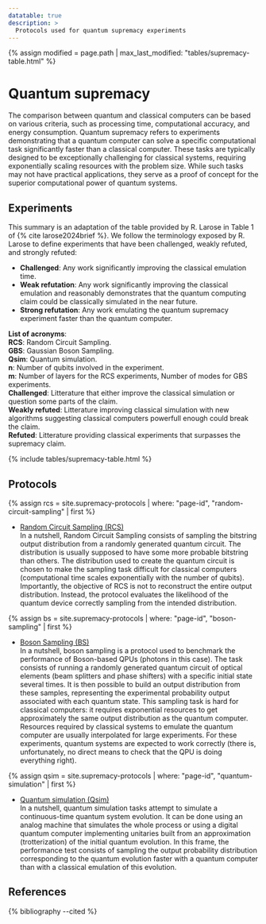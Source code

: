 ```yaml
---
datatable: true
description: >
  Protocols used for quantum supremacy experiments
---
```

{% assign modified = page.path | max_last_modified: "tables/supremacy-table.html" %}

# Quantum supremacy

The comparison between quantum and classical computers can be based on various criteria, such as processing time, computational accuracy, and energy consumption. Quantum supremacy refers to experiments demonstrating that a quantum computer can solve a specific computational task significantly faster than a classical computer. These tasks are typically designed to be exceptionally challenging for classical systems, requiring exponentially scaling resources with the problem size. While such tasks may not have practical applications, they serve as a proof of concept for the superior computational power of quantum systems.

## Experiments

This summary is an adaptation of the table provided by R. Larose in Table 1 of {% cite larose2024brief %}. We follow the terminology exposed by R. Larose to define experiments that have been challenged, weakly refuted, and strongly refuted:
- **Challenged**: Any work significantly improving the classical emulation time.
- **Weak refutation**: Any work significantly improving the classical emulation and reasonably demonstrates that the quantum computing claim could be classically simulated in the near future.
- **Strong refutation**: Any work emulating the quantum supremacy experiment faster than the quantum computer.  


**List of acronyms**:  
**RCS**: Random Circuit Sampling.  
**GBS**: Gaussian Boson Sampling.  
**Qsim**: Quantum simulation.  
**n**: Number of qubits involved in the experiment.  
**m**: Number of layers for the RCS experiments, Number of modes for GBS experiments.  
**Challenged**: Litterature that either improve the classical simulation or question some parts of the claim.  
**Weakly refuted**: Litterature improving classical simulation with new algorithms suggesting classical computers powerfull enough could break the claim.  
**Refuted**: Litterature providing classical experiments that surpasses the supremacy claim.  

{% include tables/supremacy-table.html %}

<script type="text/javascript">
    $(document).ready(function() {
      $('.supremacy-table').DataTable(
        {
          "pageLength": 100,
          "drawCallback": function(settings){ 
            MathJax.Hub.Queue(["Typeset", MathJax.Hub]); 
          }
        } 
      );
    });
</script>

## Protocols

{% assign rcs = site.supremacy-protocols | where: "page-id", "random-circuit-sampling" | first %}
- <a href="{{ rcs.url | prepend: site.baseurl }}">Random Circuit Sampling (RCS)</a>  
In a nutshell, Random Circuit Sampling consists of sampling the bitstring output distribution from a randomly generated quantum circuit. The distribution is usually supposed to have some more probable bitstring than others. The distribution used to create the quantum circuit is chosen to make the sampling task difficult for classical computers (computational time scales exponentially with the number of qubits). Importantly, the objective of RCS is not to reconstruct the entire output distribution. Instead, the protocol evaluates the likelihood of the quantum device correctly sampling from the intended distribution.

{% assign bs = site.supremacy-protocols | where: "page-id", "boson-sampling" | first %}
- <a href="{{ bs.url | prepend: site.baseurl }}">Boson Sampling (BS)</a>  
In a nutshell, boson sampling is a protocol used to benchmark the performance of Boson-based QPUs (photons in this case). The task consists of running a randomly generated quantum circuit of optical elements (beam splitters and phase shifters) with a specific initial state several times. It is then possible to build an output distribution from these samples, representing the experimental probability output associated with each quantum state. This sampling task is hard for classical computers: it requires exponential resources to get approximately the same output distribution as the quantum computer. Resources required by classical systems to emulate the quantum computer are usually interpolated for large experiments. For these experiments, quantum systems are expected to work correctly (there is, unfortunately, no direct means to check that the QPU is doing everything right).

{% assign qsim = site.supremacy-protocols | where: "page-id", "quantum-simulation" | first %}
- <a href="{{ qsim.url | prepend: site.baseurl }}">Quantum simulation (Qsim)</a>  
In a nutshell, quantum simulation tasks attempt to simulate a continuous-time quantum system evolution. It can be done using an analog machine that simulates the whole process or using a digital quantum computer implementing unitaries built from an approximation (trotterization) of the initial quantum evolution. In this frame, the performance test consists of sampling the output probability distribution corresponding to the quantum evolution faster with a quantum computer than with a classical emulation of this evolution.  

## References
{% bibliography --cited %}